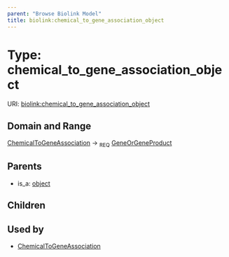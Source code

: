 ```yaml
---
parent: "Browse Biolink Model"
title: biolink:chemical_to_gene_association_object
---
```


# Type: chemical_to_gene_association_object




URI: [biolink:chemical_to_gene_association_object](https://w3id.org/biolink/vocab/chemical_to_gene_association_object)


## Domain and Range

[ChemicalToGeneAssociation](ChemicalToGeneAssociation.md) ->  <sub>REQ</sub> [GeneOrGeneProduct](GeneOrGeneProduct.md)

## Parents

 *  is_a: [object](object.md)

## Children


## Used by

 * [ChemicalToGeneAssociation](ChemicalToGeneAssociation.md)
